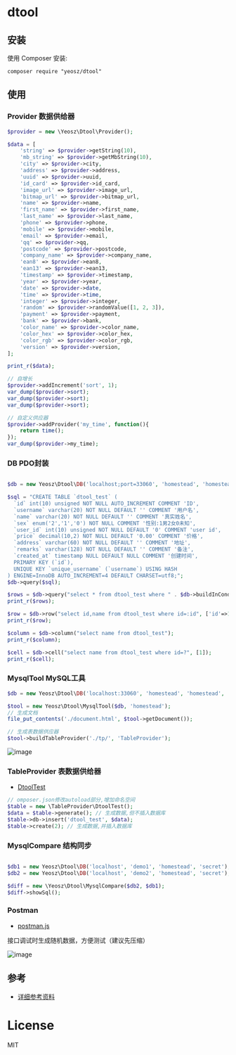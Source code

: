 dtool
======

## 安装

使用 Composer 安装:

```
composer require "yeosz/dtool"
```

## 使用

### Provider 数据供给器

```php
$provider = new \Yeosz\Dtool\Provider();

$data = [
    'string' => $provider->getString(10),
    'mb_string' => $provider->getMbString(10),
    'city' => $provider->city,
    'address' => $provider->address,
    'uuid' => $provider->uuid,
    'id_card' => $provider->id_card,
    'image_url' => $provider->image_url,
    'bitmap_url' => $provider->bitmap_url,
    'name' => $provider->name,
    'first_name' => $provider->first_name,
    'last_name' => $provider->last_name,
    'phone' => $provider->phone,
    'mobile' => $provider->mobile,
    'email' => $provider->email,
    'qq' => $provider->qq,
    'postcode' => $provider->postcode,
    'company_name' => $provider->company_name,
    'ean8' => $provider->ean8,
    'ean13' => $provider->ean13,
    'timestamp' => $provider->timestamp,
    'year' => $provider->year,
    'date' => $provider->date,
    'time' => $provider->time,
    'integer' => $provider->integer,
    'random' => $provider->randomValue([1, 2, 3]),
    'payment' => $provider->payment,
    'bank' => $provider->bank,
    'color_name' => $provider->color_name,
    'color_hex' => $provider->color_hex,
    'color_rgb' => $provider->color_rgb,
    'version' => $provider->version,   
];

print_r($data);

// 自增长
$provider->addIncrement('sort', 1);
var_dump($provider->sort);
var_dump($provider->sort);
var_dump($provider->sort);

// 自定义供应器
$provider->addProvider('my_time', function(){
    return time();
});
var_dump($provider->my_time);
```

### DB PDO封装

```php

$db = new Yeosz\Dtool\DB('localhost;port=33060', 'homestead', 'homestead', 'secret');

$sql = "CREATE TABLE `dtool_test` (
  `id` int(10) unsigned NOT NULL AUTO_INCREMENT COMMENT 'ID',
  `username` varchar(20) NOT NULL DEFAULT '' COMMENT '用户名',
  `name` varchar(20) NOT NULL DEFAULT '' COMMENT '真实姓名',
  `sex` enum('2','1','0') NOT NULL COMMENT '性别:1男2女0未知',
  `user_id` int(10) unsigned NOT NULL DEFAULT '0' COMMENT 'user id',
  `price` decimal(10,2) NOT NULL DEFAULT '0.00' COMMENT '价格',
  `address` varchar(60) NOT NULL DEFAULT '' COMMENT '地址',
  `remarks` varchar(128) NOT NULL DEFAULT '' COMMENT '备注',
  `created_at` timestamp NULL DEFAULT NULL COMMENT '创建时间',
  PRIMARY KEY (`id`),
  UNIQUE KEY `unique_username` (`username`) USING HASH
) ENGINE=InnoDB AUTO_INCREMENT=4 DEFAULT CHARSET=utf8;";
$db->query($sql);

$rows = $db->query("select * from dtool_test where " . $db->buildInCondition('id', [1,2,3,4], true) . " order by id desc");
print_r($rows);

$row = $db->row("select id,name from dtool_test where id=:id", ['id'=>1]);
print_r($row);

$column = $db->column("select name from dtool_test");
print_r($column);

$cell = $db->cell("select name from dtool_test where id=?", [1]);
print_r($cell);
```

### MysqlTool MySQL工具

```php
$db = new Yeosz\Dtool\DB('localhost:33060', 'homestead', 'homestead', 'secret');

$tool = new Yeosz\Dtool\MysqlTool($db, 'homestead');
// 生成文档
file_put_contents('./document.html', $tool->getDocument());

// 生成表数据供应器
$tool->buildTableProvider('./tp/', 'TableProvider');
```

![image](https://raw.githubusercontent.com/yeosz/dtool/master/examples/doc.png)

### TableProvider 表数据供给器

- [DtoolTest](https://github.com/yeosz/dtool/blob/master/examples/tp/DtoolTest.php)

```php
// omposer.json修改autoload部分,增加命名空间
$table = new \TableProvider\DtoolTest();
$data = $table->generate(); // 生成数据,但不插入数据库
$table->db->insert('dtool_test', $data);
$table->create(2); // 生成数据,并插入数据库
```

### MysqlCompare 结构同步

```php

$db1 = new Yeosz\Dtool\DB('localhost', 'demo1', 'homestead', 'secret');
$db2 = new Yeosz\Dtool\DB('localhost', 'demo2', 'homestead', 'secret');

$diff = new \Yeosz\Dtool\MysqlCompare($db2, $db1);
$diff->showSql();

```

### Postman

- [postman.js](https://github.com/yeosz/dtool/blob/master/src/resources/postman.js)

接口调试时生成随机数据，方便测试（建议先压缩）

![image](https://raw.githubusercontent.com/yeosz/dtool/master/examples/postman.png)

## 参考

- [详细参考资料](https://github.com/yeosz/dtool/tree/master/src/resources)

# License

MIT
